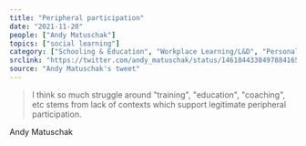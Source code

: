 ```yaml
---
title: "Peripheral participation"
date: "2021-11-20"
people: ["Andy Matuschak"]
topics: ["social learning"]
category: ["Schooling & Education", "Workplace Learning/L&D", "Personal Learning"]
srclink: "https://twitter.com/andy_matuschak/status/1461844338497884165"
source: "Andy Matuschak's tweet"
---
```


>I think so much struggle around "training", "education", "coaching", etc stems from lack of contexts which support legitimate peripheral participation. 

<p class="quoted">Andy Matuschak</p>
